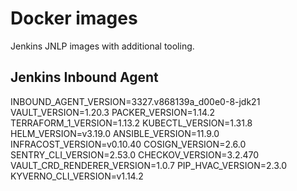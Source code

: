 # Docker images

Jenkins JNLP images with additional tooling.

## Jenkins Inbound Agent

INBOUND_AGENT_VERSION=3327.v868139a_d00e0-8-jdk21 
VAULT_VERSION=1.20.3
PACKER_VERSION=1.14.2
TERRAFORM_1_VERSION=1.13.2
KUBECTL_VERSION=1.31.8
HELM_VERSION=v3.19.0
ANSIBLE_VERSION=11.9.0
INFRACOST_VERSION=v0.10.40
COSIGN_VERSION=2.6.0
SENTRY_CLI_VERSION=2.53.0
CHECKOV_VERSION=3.2.470
VAULT_CRD_RENDERER_VERSION=1.0.7
PIP_HVAC_VERSION=2.3.0
KYVERNO_CLI_VERSION=v1.14.2